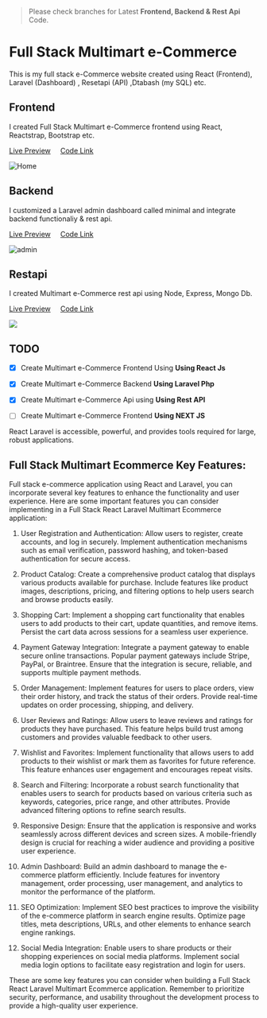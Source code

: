 
> Please check branches for Latest **Frontend, Backend & Rest Api** Code.
# Full Stack Multimart e-Commerce
This is my full stack e-Commerce website created using React (Frontend), Laravel (Dashboard) , Resetapi (API) ,Dtabash (my SQL) etc.


## Frontend
I created Full Stack Multimart e-Commerce frontend using React, Reactstrap, Bootstrap etc.

[Live Preview](https://demo.reinforcelabhosting.com/) &nbsp; &nbsp; [Code Link](#)

![Home](https://github.com/mahadi-opu/Full-Stack-Multimart-Ecommerce/assets/76869065/ce509c69-1d9f-418f-96ad-9a63474760ea)


## Backend
I customized a Laravel admin dashboard called minimal and integrate backend functionaliy & rest api.

[Live Preview](#) &nbsp; &nbsp; [Code Link](#)

![admin](https://github.com/mahadi-opu/Full-Stack-Multimart-Ecommerce/assets/76869065/d017ff84-1ce8-4e50-b946-d360dc6b2d0a)


## Restapi

I created Multimart e-Commerce rest api using Node, Express, Mongo Db.

[Live Preview](#) &nbsp; &nbsp; [Code Link](#)

<img src="https://user-images.githubusercontent.com/71124853/187373613-4e093a1b-4a3f-412e-a411-f6044b42cd02.png">

## TODO
- [x] Create Multimart e-Commerce Frontend Using **Using React Js**
- [x] Create Multimart e-Commerce Backend **Using Laravel Php**
- [x] Create Multimart e-Commerce Api using **Using Rest API**

- [ ] Create Multimart e-Commerce Frontend **Using NEXT JS**

React Laravel is accessible, powerful, and provides tools required for large, robust applications.



## Full Stack Multimart Ecommerce Key Features:

Full stack e-commerce application using React and Laravel, you can incorporate several key features to enhance the functionality and user experience. Here are some important features you can consider implementing in a Full Stack React Laravel Multimart Ecommerce application:

1. User Registration and Authentication: Allow users to register, create accounts, and log in securely. Implement authentication mechanisms such as email verification, password hashing, and token-based authentication for secure access.

2. Product Catalog: Create a comprehensive product catalog that displays various products available for purchase. Include features like product images, descriptions, pricing, and filtering options to help users search and browse products easily.

3. Shopping Cart: Implement a shopping cart functionality that enables users to add products to their cart, update quantities, and remove items. Persist the cart data across sessions for a seamless user experience.

4. Payment Gateway Integration: Integrate a payment gateway to enable secure online transactions. Popular payment gateways include Stripe, PayPal, or Braintree. Ensure that the integration is secure, reliable, and supports multiple payment methods.

5. Order Management: Implement features for users to place orders, view their order history, and track the status of their orders. Provide real-time updates on order processing, shipping, and delivery.

6. User Reviews and Ratings: Allow users to leave reviews and ratings for products they have purchased. This feature helps build trust among customers and provides valuable feedback to other users.

7. Wishlist and Favorites: Implement functionality that allows users to add products to their wishlist or mark them as favorites for future reference. This feature enhances user engagement and encourages repeat visits.

8. Search and Filtering: Incorporate a robust search functionality that enables users to search for products based on various criteria such as keywords, categories, price range, and other attributes. Provide advanced filtering options to refine search results.

9. Responsive Design: Ensure that the application is responsive and works seamlessly across different devices and screen sizes. A mobile-friendly design is crucial for reaching a wider audience and providing a positive user experience.

10. Admin Dashboard: Build an admin dashboard to manage the e-commerce platform efficiently. Include features for inventory management, order processing, user management, and analytics to monitor the performance of the platform.

11. SEO Optimization: Implement SEO best practices to improve the visibility of the e-commerce platform in search engine results. Optimize page titles, meta descriptions, URLs, and other elements to enhance search engine rankings.

12. Social Media Integration: Enable users to share products or their shopping experiences on social media platforms. Implement social media login options to facilitate easy registration and login for users.

These are some key features you can consider when building a Full Stack React Laravel Multimart Ecommerce application. Remember to prioritize security, performance, and usability throughout the development process to provide a high-quality user experience.
